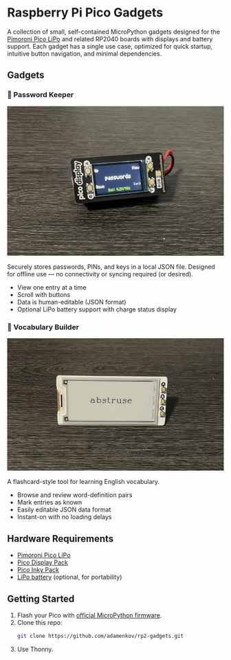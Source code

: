 # Raspberry Pi Pico Gadgets

A collection of small, self-contained MicroPython gadgets designed for the [Pimoroni Pico LiPo](https://shop.pimoroni.com/products/pico-lipo-16mb) and related RP2040 boards with displays and battery support. Each gadget has a single use case, optimized for quick startup, intuitive button navigation, and minimal dependencies.

## Gadgets

### 🔐 Password Keeper

![](password-keeper/IMG_0973.JPEG)

Securely stores passwords, PINs, and keys in a local JSON file. Designed for offline use — no connectivity or syncing required (or desired).

- View one entry at a time
- Scroll with buttons
- Data is human-editable (JSON format)
- Optional LiPo battery support with charge status display

### 🧠 Vocabulary Builder

![](vocab-builder/IMG_0978.JPEG)

A flashcard-style tool for learning English vocabulary.

- Browse and review word-definition pairs
- Mark entries as known
- Easily editable JSON data format
- Instant-on with no loading delays

## Hardware Requirements

- [Pimoroni Pico LiPo](https://shop.pimoroni.com/products/pico-lipo-16mb)
- [Pico Display Pack](https://shop.pimoroni.com/products/pico-display-pack)
- [Pico Inky Pack](https://shop.pimoroni.com/products/pico-inky-pack)
- [LiPo battery](https://www.waveshare.com/pico-ups-b.htm) (optional, for portability)

## Getting Started

1. Flash your Pico with [official MicroPython firmware](https://micropython.org/download/).
2. Clone this repo:
   ```bash
   git clone https://github.com/adamenkov/rp2-gadgets.git
   ```
3. Use Thonny.
